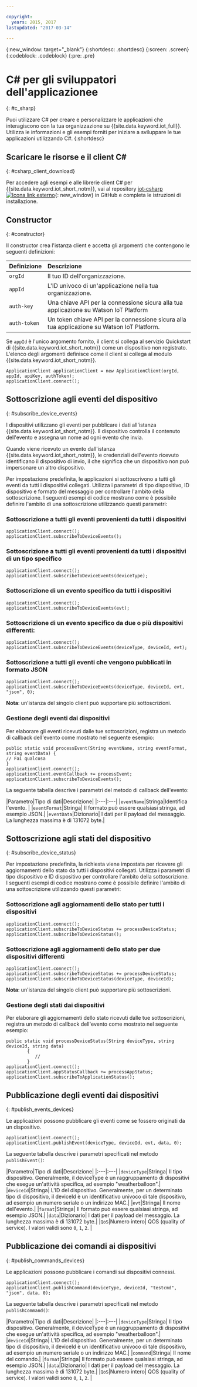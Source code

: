 ```yaml
---

copyright:
  years: 2015, 2017
lastupdated: "2017-03-14"

---
```


  {:new_window: target="_blank"}
{:shortdesc: .shortdesc}
{:screen: .screen}
{:codeblock: .codeblock}
{:pre: .pre}


# ﻿C# per gli sviluppatori dell'applicazionee
{: #c_sharp}


Puoi utilizzare C# per creare e personalizzare le applicazioni che interagiscono con la tua organizzazione su {{site.data.keyword.iot_full}}. Utilizza le informazioni e gli esempi forniti per iniziare a sviluppare le tue applicazioni utilizzando C#.
{:shortdesc}

## Scaricare le risorse e il client C#
{: #csharp_client_download}

Per accedere agli esempi e alle librerie client C# per {{site.data.keyword.iot_short_notm}}, vai al repository [iot-csharp ![Icona link esterno](../../../../icons/launch-glyph.svg "Icona link esterno")](https://github.com/ibm-watson-iot/iot-csharp){: new_window} in GitHub e completa le istruzioni di installazione.


## Constructor
{: #constructor}

Il constructor crea l'istanza client e accetta gli argomenti che contengono le seguenti definizioni:

|Definizione |Descrizione |
|:---|:---|
|`orgId`   |Il tuo ID dell'organizzazione.|
|`appId`   |L'ID univoco di un'applicazione nella tua organizzazione.|
|`auth-key`   |Una chiave API per la connessione sicura alla tua applicazione su Watson IoT Platform|
|`auth-token`   |Un token chiave API per la connessione sicura alla tua applicazione su Watson IoT Platform.|

Se `appId` è l'unico argomento fornito, il client si collega al servizio Quickstart di {{site.data.keyword.iot_short_notm}} come un dispositivo non registrato. L'elenco degli argomenti definisce come il client si collega al modulo {{site.data.keyword.iot_short_notm}}.

```
ApplicationClient applicationClient = new ApplicationClient(orgId, appId, apiKey, authToken);  
applicationClient.connect();
```


## Sottoscrizione agli eventi del dispositivo
{: #subscribe_device_events}

I dispositivi utilizzano gli eventi per pubblicare i dati all'istanza {{site.data.keyword.iot_short_notm}}. Il dispositivo controlla il contenuto dell'evento e assegna un nome ad ogni evento che invia.

Quando viene ricevuto un evento dall'istanza {{site.data.keyword.iot_short_notm}}, le credenziali dell'evento ricevuto identificano il dispositivo di invio, il che significa che un dispositivo non può impersonare un altro dispositivo.

Per impostazione predefinita, le applicazioni si sottoscrivono a tutti gli eventi da tutti i dispositivi collegati. Utilizza i parametri di tipo dispositivo, ID dispositivo e formato del messaggio per controllare l'ambito della sottoscrizione. I seguenti esempi di codice mostrano come è possibile definire l'ambito di una sottoscrizione utilizzando questi parametri:

### Sottoscrizione a tutti gli eventi provenienti da tutti i dispositivi

```
applicationClient.connect();
applicationClient.subscribeToDeviceEvents();
```

### Sottoscrizione a tutti gli eventi provenienti da tutti i dispositivi di un tipo specifico

```
applicationClient.connect();
applicationClient.subscribeToDeviceEvents(deviceType);
```

### Sottoscrizione di un evento specifico da tutti i dispositivi

```
applicationClient.connect();
applicationClient.subscribeToDeviceEvents(evt);
```

###  Sottoscrizione di un evento specifico da due o più dispositivi differenti:

```
applicationClient.connect();
applicationClient.subscribeToDeviceEvents(deviceType, deviceId, evt);
```

### Sottoscrizione a tutti gli eventi che vengono pubblicati in formato JSON

```
applicationClient.connect();
applicationClient.subscribeToDeviceEvents(deviceType, deviceId, evt, "json", 0);
```

**Nota**: un'istanza del singolo client può supportare più sottoscrizioni.

### Gestione degli eventi dai dispositivi

Per elaborare gli eventi ricevuti dalle tue sottoscrizioni, registra un metodo di callback dell'evento come mostrato nel seguente esempio:

```
public static void processEvent(String eventName, string eventFormat, string eventData) {
// Fai qualcosa
}
applicationClient.connect();
applicationClient.eventCallback += processEvent;
applicationClient.subscribeToDeviceEvents();
```
La seguente tabella descrive i parametri del metodo di callback dell'evento:

|Parametro|Tipo di dati|Descrizione|
|:---|:---|
|`eventName`|Stringa|Identifica l'evento. |
|`eventFormat`|Stringa| Il formato può essere qualsiasi stringa, ad esempio JSON.|
|`eventData`|Dizionario| I dati per il payload del messaggio. La lunghezza massima è di 131072 byte.|


## Sottoscrizione agli stati del dispositivo
{: #subscribe_device_status}

Per impostazione predefinita, la richiesta viene impostata per ricevere gli aggiornamenti dello stato da tutti i dispositivi collegati. Utilizza i parametri di tipo dispositivo e ID dispositivo per controllare l'ambito della sottoscrizione. I seguenti esempi di codice mostrano come è possibile definire l'ambito di una sottoscrizione utilizzando questi parametri:

### Sottoscrizione agli aggiornamenti dello stato per tutti i dispositivi

```
applicationClient.connect();
applicationClient.subscribeToDeviceStatus += processDeviceStatus;
applicationClient.subscribeToDeviceStatus();
```

### Sottoscrizione agli aggiornamenti dello stato per due dispositivi differenti

```
applicationClient.connect();
applicationClient.subscribeToDeviceStatus += processDeviceStatus;
applicationClient.subscribeToDeviceStatus(deviceType, deviceId);
```

**Nota**: un'istanza del singolo client può supportare più sottoscrizioni.

### Gestione degli stati dai dispositivi

Per elaborare gli aggiornamenti dello stato ricevuti dalle tue sottoscrizioni, registra un metodo di callback dell'evento come mostrato nel seguente esempio:

```
public static void processDeviceStatus(String deviceType, string deviceId, string data)
        {
           //
        }
applicationClient.connect();
applicationClient.appStatusCallback += processAppStatus;
applicationClient.subscribeToApplicationStatus();
```

## Pubblicazione degli eventi dai dispositivi
{: #publish_events_devices}

Le applicazioni possono pubblicare gli eventi come se fossero originati da un dispositivo.

```
applicationClient.connect();
applicationClient.publishEvent(deviceType, deviceId, evt, data, 0);

```

La seguente tabella descrive i parametri specificati nel metodo `publishEvent()`:

|Parametro|Tipo di dati|Descrizione|
|:---|:---|
|`deviceType`|Stringa| Il tipo dispositivo. Generalmente, il deviceType è un raggruppamento di dispositivi che esegue un'attività specifica, ad esempio "weatherballoon".|
|`deviceId`|Stringa| L'ID del dispositivo. Generalmente, per un determinato tipo di dispositivo, il deviceId è un identificativo univoco di tale dispositivo, ad esempio un numero seriale o un indirizzo MAC.|
|`evt`|Stringa| Il nome dell'evento.|
|`format`|Stringa| Il formato può essere qualsiasi stringa, ad esempio JSON.|
|`data`|Dizionario| I dati per il payload del messaggio. La lunghezza massima è di 131072 byte.|
|`QoS`|Numero intero| QOS (quality of service). I valori validi sono `0`, `1`, `2`. |


## Pubblicazione dei comandi ai dispositivi
{: #publish_commands_devices}

Le applicazioni possono pubblicare i comandi sui dispositivi connessi.

```
applicationClient.connect();
applicationClient.publishCommand(deviceType, deviceId, "testcmd", "json", data, 0);
```
La seguente tabella descrive i parametri specificati nel metodo `publishCommand()`:

|Parametro|Tipo di dati|Descrizione|
|:---|:---|
|`deviceType`|Stringa| Il tipo dispositivo. Generalmente, il deviceType è un raggruppamento di dispositivi che esegue un'attività specifica, ad esempio "weatherballoon".|
|`deviceId`|Stringa| L'ID del dispositivo. Generalmente, per un determinato tipo di dispositivo, il deviceId è un identificativo univoco di tale dispositivo, ad esempio un numero seriale o un indirizzo MAC.|
|`command`|Stringa| Il nome del comando.|
|`format`|Stringa| Il formato può essere qualsiasi stringa, ad esempio JSON.|
|`data`|Dizionario| I dati per il payload del messaggio. La lunghezza massima è di 131072 byte.|
|`QoS`|Numero intero| QOS (quality of service). I valori validi sono `0`, `1`, `2`. |
